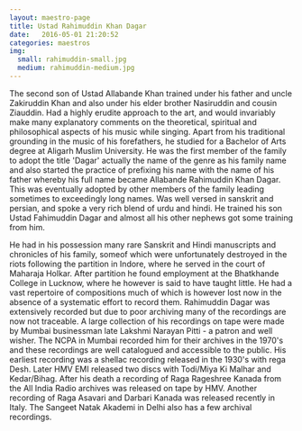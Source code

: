 ```yaml
---
layout: maestro-page
title: Ustad Rahimuddin Khan Dagar
date:   2016-05-01 21:20:52
categories: maestros
img:
  small: rahimuddin-small.jpg
  medium: rahimuddin-medium.jpg
---
```


The second son of Ustad Allabande Khan trained under his father and uncle Zakiruddin Khan and also under his elder brother Nasiruddin and cousin Ziauddin. Had a highly erudite approach to the art, and would invariably make many explanatory comments on the theoretical, spiritual and philosophical aspects of his music while singing. Apart from his traditional grounding in the music of his forefathers, he studied for a Bachelor of Arts degree at Aligarh Muslim University. He was the first member of the family to adopt the title 'Dagar' actually the name of the genre as his family name and also started the practice of prefixing his name with the name of his father whereby his full name became Allabande Rahimuddin Khan Dagar. This was eventually adopted by other members of the family leading sometimes to exceedingly long names. Was well versed in sanskrit and persian, and spoke a very rich blend of urdu and hindi. He trained his son Ustad Fahimuddin Dagar and almost all his other nephews got some training from him.

He had in his possession many rare Sanskrit and Hindi manuscripts and chronicles of his family, someof which were unfortunately destroyed in the riots following the partition in Indore, where he served in the court of Maharaja Holkar. After partition he found employment at the Bhatkhande College in Lucknow, where he however is said to have taught little.  He had a vast repertoire of compositions much of which is however lost now in the absence of a systematic effort to record them. Rahimuddin Dagar was extensively recorded but due to poor archiving many of the recordings are now not traceable. A large collection of his recordings on tape were made by Mumbai businessman late Lakshmi Narayan Pitti - a patron and well wisher. The NCPA in Mumbai recorded him for their archives in the 1970's and these recordings are well catalogued and accessible to the public. His earliest recording was a shellac recording released in the 1930's with rega Desh. Later HMV EMI released two discs with Todi/Miya Ki Malhar and Kedar/Bihag. After his death a recording of Raga Rageshree Kanada from the All India Radio archives was released on tape by HMV. Another recording of Raga Asavari and Darbari Kanada was released recently in Italy. The Sangeet Natak Akademi in Delhi also has a few archival recordings.
